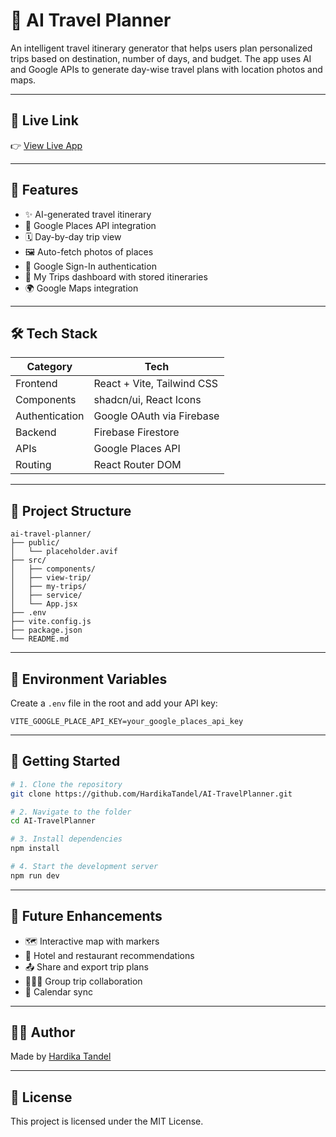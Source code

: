 # 🧭 AI Travel Planner

An intelligent travel itinerary generator that helps users plan personalized trips based on destination, number of days, and budget. The app uses AI and Google APIs to generate day-wise travel plans with location photos and maps.

---

## 🔗 Live Link

👉 [View Live App]([https://your-deployment-url.com](https://ai-travel-planner-pi.vercel.app/))

---

## 🚀 Features

- ✨ AI-generated travel itinerary
- 📍 Google Places API integration
- 🗓 Day-by-day trip view
- 🖼️ Auto-fetch photos of places
- 👤 Google Sign-In authentication
- 💾 My Trips dashboard with stored itineraries
- 🌍 Google Maps integration

---

## 🛠️ Tech Stack

| Category        | Tech                          |
|----------------|-------------------------------|
| Frontend       | React + Vite, Tailwind CSS    |
| Components     | shadcn/ui, React Icons        |
| Authentication | Google OAuth via Firebase     |
| Backend        | Firebase Firestore            |
| APIs           | Google Places API             |
| Routing        | React Router DOM              |

---

## 📁 Project Structure

```
ai-travel-planner/
├── public/
│   └── placeholder.avif
├── src/
│   ├── components/
│   ├── view-trip/
│   ├── my-trips/
│   ├── service/
│   └── App.jsx
├── .env
├── vite.config.js
├── package.json
└── README.md
```

---

## 🔐 Environment Variables

Create a `.env` file in the root and add your API key:

```env
VITE_GOOGLE_PLACE_API_KEY=your_google_places_api_key
```

---

## 🧪 Getting Started

```bash
# 1. Clone the repository
git clone https://github.com/HardikaTandel/AI-TravelPlanner.git

# 2. Navigate to the folder
cd AI-TravelPlanner

# 3. Install dependencies
npm install

# 4. Start the development server
npm run dev
```

---

## 🔮 Future Enhancements

- 🗺️ Interactive map with markers
- 🏨 Hotel and restaurant recommendations
- 📤 Share and export trip plans
- 🧑‍🤝‍🧑 Group trip collaboration
- 📅 Calendar sync

---

## 👩‍💻 Author

Made  by [Hardika Tandel](https://github.com/HardikaTandel)

---

## 📄 License

This project is licensed under the MIT License.
